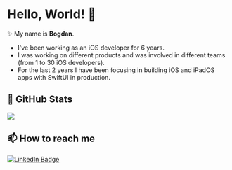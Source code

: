 # Hello, World! 👋

✨ My name is **Bogdan**. 

- I've been working as an iOS developer for 6 years.
- I was working on different products and was involved in different teams (from 1 to 30 iOS developers).
- For the last 2 years I have been focusing in building iOS and iPadOS apps with SwiftUI in production.


## 📌 GitHub Stats

<p float="center">
  <img src ="https://github-readme-streak-stats.herokuapp.com?user=bystritskiy&theme=dark&hide_border=true&background=#000000">
</p>

## 📫 How to reach me

[![LinkedIn Badge](https://img.shields.io/badge/bystritskiy-follow%20on%20linkedin-blue?style=for-the-badge&logo=linkedin)](https://www.linkedin.com/in/bystritskiy/)
